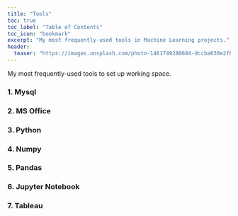 ```yaml
---
title: "Tools"
toc: true
toc_label: "Table of Contents"
toc_icon: "bookmark"
excerpt: "My most frequently-used tools in Machine Learning projects."
header:
  teaser: "https://images.unsplash.com/photo-1461749280684-dccba630e2f6?q=80&w=1469&auto=format&fit=crop&ixlib=rb-4.0.3&ixid=M3wxMjA3fDB8MHxwaG90by1wYWdlfHx8fGVufDB8fHx8fA%3D%3D"
---
```

My most frequently-used tools to set up working space.

### 1. Mysql
### 2. MS Office
### 3. Python
### 4. Numpy
### 5. Pandas
### 6. Jupyter Notebook
### 7. Tableau
